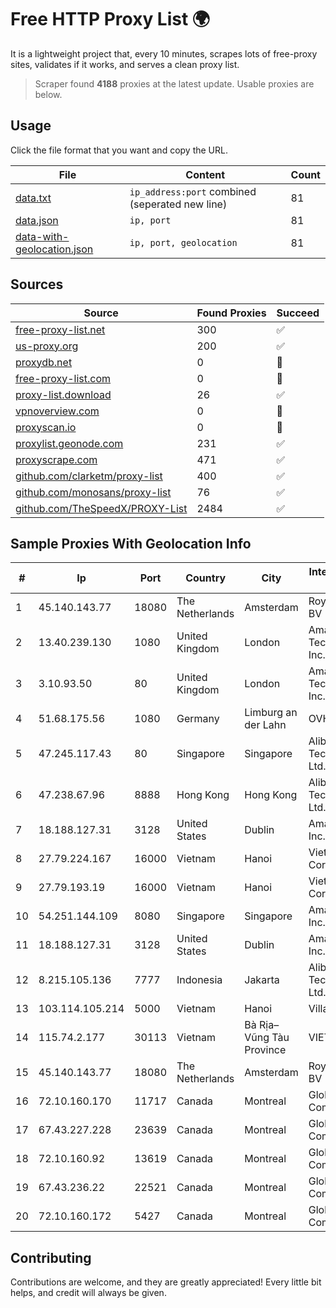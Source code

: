 
# Free HTTP Proxy List 🌍

It is a lightweight project that, every 10 minutes, scrapes lots of free-proxy sites, validates if it works, and serves a clean proxy list.


> Scraper found **4188** proxies at the latest update. Usable proxies are below.

## Usage

Click the file format that you want and copy the URL.


|File|Content|Count|
|----|-------|-----|
|[data.txt](https://raw.githubusercontent.com/themiralay/Proxy-List-World/master/data.txt)|`ip_address:port` combined (seperated new line)|81|
|[data.json](https://raw.githubusercontent.com/themiralay/Proxy-List-World/master/data.json)|`ip, port`|81|
|[data-with-geolocation.json](https://raw.githubusercontent.com/themiralay/Proxy-List-World/master/data-with-geolocation.json)|`ip, port, geolocation`|81|

## Sources

|Source|Found Proxies|Succeed|
|------|-------------|-------|
|[free-proxy-list.net](https://free-proxy-list.net)|300|✅|
|[us-proxy.org](https://www.us-proxy.org)|200|✅|
|[proxydb.net](http://proxydb.net)|0|🚫|
|[free-proxy-list.com](https://free-proxy-list.com/?page=&port=&type%5B%5D=http&type%5B%5D=https&up_time=0&search=Search)|0|🚫|
|[proxy-list.download](https://www.proxy-list.download/HTTP)|26|✅|
|[vpnoverview.com](https://vpnoverview.com/privacy/anonymous-browsing/free-proxy-servers)|0|🚫|
|[proxyscan.io](https://www.proxyscan.io)|0|🚫|
|[proxylist.geonode.com](https://proxylist.geonode.com/api/proxy-list?limit=300&page=1&sort_by=lastChecked&sort_type=desc&protocols=http,https)|231|✅|
|[proxyscrape.com](https://api.proxyscrape.com/v2/?request=displayproxies&protocol=http&timeout=10000&country=all&ssl=all&anonymity=all)|471|✅|
|[github.com/clarketm/proxy-list](https://raw.githubusercontent.com/clarketm/proxy-list/master/proxy-list-raw.txt)|400|✅|
|[github.com/monosans/proxy-list](https://raw.githubusercontent.com/monosans/proxy-list/main/proxies/http.txt)|76|✅|
|[github.com/TheSpeedX/PROXY-List](https://raw.githubusercontent.com/TheSpeedX/PROXY-List/master/http.txt)|2484|✅|


## Sample Proxies With Geolocation Info

|#|Ip|Port|Country|City|Internet Service Provider|
|-|--|----|-------|----|-------------------------|
|1|45.140.143.77|18080|The Netherlands|Amsterdam|RoyaleHosting BV|
|2|13.40.239.130|1080|United Kingdom|London|Amazon Technologies Inc.|
|3|3.10.93.50|80|United Kingdom|London|Amazon Technologies Inc.|
|4|51.68.175.56|1080|Germany|Limburg an der Lahn|OVH SAS|
|5|47.245.117.43|80|Singapore|Singapore|Alibaba (US) Technology Co., Ltd.|
|6|47.238.67.96|8888|Hong Kong|Hong Kong|Alibaba (US) Technology Co., Ltd.|
|7|18.188.127.31|3128|United States|Dublin|Amazon.com, Inc.|
|8|27.79.224.167|16000|Vietnam|Hanoi|Viettel Corporation|
|9|27.79.193.19|16000|Vietnam|Hanoi|Viettel Corporation|
|10|54.251.144.109|8080|Singapore|Singapore|Amazon.com, Inc.|
|11|18.188.127.31|3128|United States|Dublin|Amazon.com, Inc.|
|12|8.215.105.136|7777|Indonesia|Jakarta|Alibaba (US) Technology Co., Ltd.|
|13|103.114.105.214|5000|Vietnam|Hanoi|Village 1|
|14|115.74.2.177|30113|Vietnam|Bà Rịa–Vũng Tàu Province|VIETELxdsl|
|15|45.140.143.77|18080|The Netherlands|Amsterdam|RoyaleHosting BV|
|16|72.10.160.170|11717|Canada|Montreal|GloboTech Communications|
|17|67.43.227.228|23639|Canada|Montreal|GloboTech Communications|
|18|72.10.160.92|13619|Canada|Montreal|GloboTech Communications|
|19|67.43.236.22|22521|Canada|Montreal|GloboTech Communications|
|20|72.10.160.172|5427|Canada|Montreal|GloboTech Communications|



## Contributing

Contributions are welcome, and they are greatly appreciated! Every
little bit helps, and credit will always be given.

